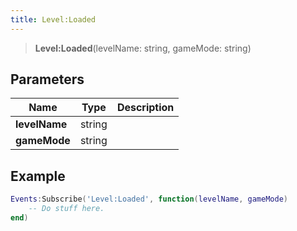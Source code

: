 ```yaml
---
title: Level:Loaded
---
```


> **Level:Loaded**(levelName: string, gameMode: string)

## Parameters

| Name | Type | Description |
| ---- | ---- | ----------- |
| **levelName** | string |  |
| **gameMode** | string |  |

## Example

```lua
Events:Subscribe('Level:Loaded', function(levelName, gameMode)
    -- Do stuff here.
end)
```
